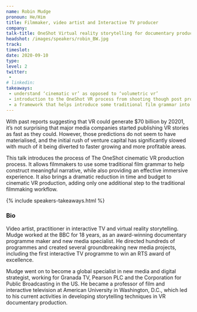 ```yaml
---
name: Robin Mudge
pronoun: He/Him
title: Filmmaker, video artist and Interactive TV producer
company: 
talk-title: OneShot Virtual reality storytelling for documentary production
headshot: /images/speakers/robin_BW.jpg
track: 
timeslot: 
date: 2020-09-10
type: 
level: 2
twitter:
 - 
# linkedin: 
takeaways:
 - understand ‘cinematic vr’ as opposed to ‘volumetric vr’
 - introduction to the OneShot VR process from shooting though post production to delivery
 - a framework that helps introduce some traditional film grammar into VR filmmaking/storytelling and question whether it’s worth shooting a story in VR in the first place
---
```


<p>With past reports suggesting that VR could generate $70 billion by 20201, it’s not surprising that major media companies started publishing VR stories as fast as they could. However, those predictions do not seem to have materialised, and the initial rush of venture capital has significantly slowed with much of it being diverted to faster growing and more profitable areas. 

This talk introduces the process of The OneShot cinematic VR production process. It allows filmmakers to use some traditional film grammar to help construct meaningful narrative, while also providing an effective immersive experience. It also brings a dramatic reduction in time and budget to cinematic VR production, adding only one additional step to the traditional filmmaking workflow.</p>

{% include speakers-takeaways.html %}

<h3>Bio</h3>
<p>Video artist, practitioner in interactive TV and virtual reality storytelling. Mudge worked at the BBC for 18 years, as an award-winning documentary programme maker and new media specialist. He directed hundreds of programmes and created several groundbreaking new media projects, including the first interactive TV programme to win an RTS award of excellence. 

Mudge went on to become a global specialist in new media and digital strategist, working for Granada TV, Pearson PLC and the Corporation for Public Broadcasting in the US. He became a professor of film and interactive television at American University in Washington, D.C., which led to his current activities in developing storytelling techniques in VR documentary production.</p>